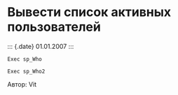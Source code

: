 Вывести список активных пользователей
=====================================

::: {.date}
01.01.2007
:::

    Exec sp_Who

    Exec sp_Who2

Автор: Vit
